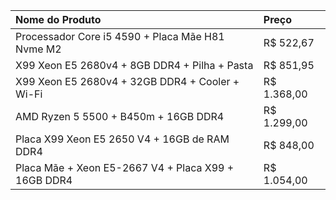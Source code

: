 | Nome do Produto | Preço |
| :--- | :--- |
| Processador Core i5 4590 + Placa Mãe H81 Nvme M2 | R$ 522,67 |
| X99 Xeon E5 2680v4 + 8GB DDR4 + Pilha + Pasta | R$ 851,95 |
| X99 Xeon E5 2680v4 + 32GB DDR4 + Cooler + Wi-Fi | R$ 1.368,00 |
| AMD Ryzen 5 5500 + B450m + 16GB DDR4 | R$ 1.299,00 |
| Placa X99 Xeon E5 2650 V4 + 16GB de RAM DDR4 | R$ 848,00 |
| Placa Mãe + Xeon E5-2667 V4 + Placa X99 + 16GB DDR4 | R$ 1.054,00 |
